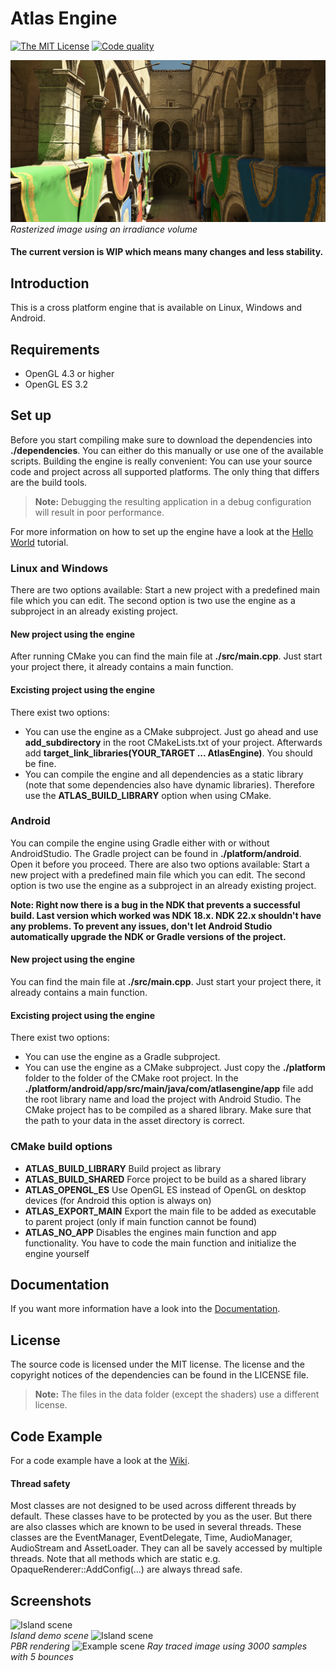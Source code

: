 # Atlas Engine
[![The MIT License][license-image]][license-url]
[![Code quality][code-quality-image]][code-quality-url]

[license-image]: https://img.shields.io/badge/License-MIT-yellow.svg
[license-url]: https://opensource.org/licenses/MIT
[code-quality-image]: https://www.code-inspector.com/project/10000/score/svg
[code-quality-url]: https://frontend.code-inspector.com/public/project/10000/Atlas-Engine/dashboard

![Example scene](images/sponza_rasterized.png)
*Rasterized image using an irradiance volume*
#### The current version is WIP which means many changes and less stability.
## Introduction
This is a cross platform engine that is available on Linux, Windows and Android.
## Requirements
- OpenGL 4.3 or higher
- OpenGL ES 3.2
## Set up
Before you start compiling make sure to download the dependencies into **./dependencies**. You can either do
this manually or use one of the available scripts. Building the engine is really convenient: You can use your
source code and project across all supported platforms. The only thing that differs are the build tools. 
>**Note:**
>Debugging the resulting application in a debug configuration will result in poor performance.
 
For more information on how to set up the engine have a look at the [Hello World](https://github.com/tippesi/Atlas-Engine/wiki/Hello-World) tutorial.
### Linux and Windows
There are two options available: Start a new project with a predefined
main file which you can edit. The second option is two use the engine as a subproject in an already existing project.
#### New project using the engine
After running CMake you can find the main file at **./src/main.cpp**. Just start your project there, it already
contains a main function.
#### Excisting project using the engine
There exist two options:
- You can use the engine as a CMake subproject. Just go ahead and use **add_subdirectory** in the root
CMakeLists.txt of your project. Afterwards add **target_link_libraries(YOUR_TARGET ... AtlasEngine)**. You should be fine.
- You can compile the engine and all dependencies as a static library (note that some dependencies also have
dynamic libraries). Therefore use the **ATLAS_BUILD_LIBRARY** option when using CMake.
### Android
You can compile the engine using Gradle either with or without AndroidStudio.
The Gradle project can be found in **./platform/android**. Open it before you proceed.
There are also two options available: Start a new project with a predefined
main file which you can edit. The second option is two use the engine as a subproject in an already existing project. 

**Note: Right now there is a bug in the NDK that prevents a successful build. Last version which worked was NDK 18.x. NDK 22.x shouldn't have any problems. To prevent any issues, don't let Android Studio automatically upgrade the NDK or Gradle versions of the project.**
#### New project using the engine
You can find the main file at **./src/main.cpp**. Just start your project there, it already
contains a main function. 
#### Excisting project using the engine
There exist two options:
- You can use the engine as a Gradle subproject.
- You can use the engine as a CMake subproject. Just copy the **./platform** folder to the folder
of the CMake root project. In the **./platform/android/app/src/main/java/com/atlasengine/app** file add the root library name and load
the project with Android Studio. The CMake project has to be compiled as a shared library. Make sure that the path to your data in the
asset directory is correct.
### CMake build options
- **ATLAS_BUILD_LIBRARY** Build project as library
- **ATLAS_BUILD_SHARED** Force project to be build as a shared library
- **ATLAS_OPENGL_ES** Use OpenGL ES instead of OpenGL on desktop devices (for Android this option is always on)
- **ATLAS_EXPORT_MAIN** Export the main file to be added as executable to parent project (only if main function cannot be found)
- **ATLAS_NO_APP** Disables the engines main function and app functionality. You have to code the main function and
initialize the engine yourself
## Documentation
If you want more information have a look into the [Documentation](https://tippesi.github.io/Atlas-Engine-Doc/index.html).
## License
The source code is licensed under the MIT license. The license and the copyright notices of the dependencies can be found
in the LICENSE file. 
>**Note:**
>The files in the data folder (except the shaders) use a different license. 
## Code Example
For a code example have a look at the [Wiki](https://github.com/tippesi/Atlas-Engine/wiki/Code-example).
#### Thread safety
Most classes are not designed to be used across different threads by default. These classes have to be protected by you as the user. But there are also classes which are known to be used in several threads. These classes are the EventManager, EventDelegate, Time, AudioManager, AudioStream and AssetLoader. They can all be savely accessed by multiple threads. Note that all methods which are static e.g. OpaqueRenderer::AddConfig(...) are always thread safe.
## Screenshots
![Island scene](images/island.gif) <br/>
*Island demo scene*
![Island scene](images/gun.gif) <br/>
*PBR rendering*
![Example scene](images/sponza_raytraced.png)
*Ray traced image using 3000 samples with 5 bounces*
